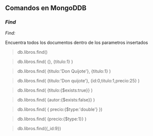 ## Comandos en MongoDDB
### *Find*

*Find:*

Encuentra todos los documentos dentro de los parametros insertados

>db.libros.find()

>db.libros.find(
{},
{titulo:1}
)

>db.libros.find(
{titulo:'Don Quijote'},
{titulo:1}
)

>db.libros.find(
{titulo:'Don quijote'},
{id:0,titulo:1,precio:25}
)

>db.libros.find(
{titulo:{$exists:true}}
)

>db.libros.find(
{autor:{$exists:false}}
)

>db.libros.find(
{
    precio:{$type:'double'}
})

>db.libros.find(
{precio:{$type:1}}
)

>db.libros.find({_id:9})